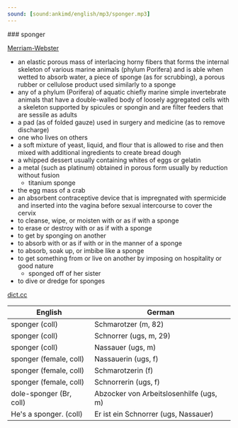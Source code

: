 ```yaml
---
sound: [sound:ankimd/english/mp3/sponger.mp3]
---
```


\### sponger

[Merriam-Webster](https://www.merriam-webster.com/dictionary/sponger)

- an elastic porous mass of interlacing horny fibers that forms the internal skeleton of various marine animals (phylum Porifera) and is able when wetted to absorb water, a piece of sponge (as for scrubbing), a porous rubber or cellulose product used similarly to a sponge
- any of a phylum (Porifera) of aquatic chiefly marine simple invertebrate animals that have a double-walled body of loosely aggregated cells with a skeleton supported by spicules or spongin and are filter feeders that are sessile as adults
- a pad (as of folded gauze) used in surgery and medicine (as to remove discharge)
- one who lives on others
- a soft mixture of yeast, liquid, and flour that is allowed to rise and then mixed with additional ingredients to create bread dough
- a whipped dessert usually containing whites of eggs or gelatin
- a metal (such as platinum) obtained in porous form usually by reduction without fusion
    - titanium sponge
- the egg mass of a crab
- an absorbent contraceptive device that is impregnated with spermicide and inserted into the vagina before sexual intercourse to cover the cervix
- to cleanse, wipe, or moisten with or as if with a sponge
- to erase or destroy with or as if with a sponge
- to get by sponging on another
- to absorb with or as if with or in the manner of a sponge
- to absorb, soak up, or imbibe like a sponge
- to get something from or live on another by imposing on hospitality or good nature
    - sponged off of her sister
- to dive or dredge for sponges

[dict.cc](https://www.dict.cc/sponger)

| English        | German       |
| -------------- | ------------ |
| sponger (coll) | Schmarotzer (m, 82) |
| sponger (coll) | Schnorrer (ugs, m, 29) |
| sponger (coll) | Nassauer (ugs, m) |
| sponger (female, coll) | Nassauerin (ugs, f) |
| sponger (female, coll) | Schmarotzerin (f) |
| sponger (female, coll) | Schnorrerin (ugs, f) |
| dole-sponger (Br, coll) | Abzocker von Arbeitslosenhilfe (ugs, m) |
| He's a sponger. (coll) | Er ist ein Schnorrer (ugs, Nassauer) |
